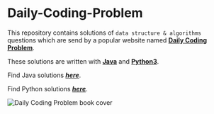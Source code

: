 # Daily-Coding-Problem

This repository contains solutions of `data structure & algorithms` questions
which are send by a popular website named **[Daily Coding Problem](https://www.dailycodingproblem.com/)**.



These solutions are written with **[Java](https://www.java.com/en/)** and **[Python3](https://www.python.org/)**.

Find Java solutions ***[here](https://github.com/iapurba/Daily-Coding-Problem/tree/main/java)***.

Find Python solutions ***[here](https://github.com/iapurba/Daily-Coding-Problem/tree/main/python)***.


![Daily Coding Problem book cover](https://images-na.ssl-images-amazon.com/images/I/51njZEQKvKL.jpg)